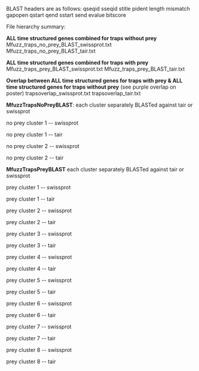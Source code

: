 BLAST headers are as follows: qseqid sseqid stitle pident length mismatch gapopen qstart qend sstart send evalue bitscore

File hierarchy summary:

**ALL time structured genes combined for traps without prey** 
Mfuzz_traps_no_prey_BLAST_swissprot.txt
Mfuzz_traps_no_prey_BLAST_tair.txt

**ALL time structured genes combined for traps with prey** 
Mfuzz_traps_prey_BLAST_swissprot.txt
Mfuzz_traps_prey_BLAST_tair.txt

**Overlap between ALL time structured genes for traps with prey & ALL time structured genes for traps without prey** (see purple overlap on poster)
trapsoverlap_swissprot.txt
trapsoverlap_tair.txt

**MfuzzTrapsNoPreyBLAST**: each cluster separately BLASTed against tair or swissprot

  no prey cluster 1 -- swissprot
 
  no prey cluster 1 -- tair

  no prey cluster 2 -- swissprot

  no prey cluster 2 -- tair

**MfuzzTrapsPreyBLAST** each cluster separately BLASTed against tair or swissprot

  prey cluster 1 -- swissprot

  prey cluster 1 -- tair

  prey cluster 2 -- swissprot

  prey cluster 2 -- tair

  prey cluster 3 -- swissprot

  prey cluster 3 -- tair

  prey cluster 4 -- swissprot

  prey cluster 4 -- tair

  prey cluster 5 -- swissprot

  prey cluster 5 -- tair

  prey cluster 6 -- swissprot

  prey cluster 6 -- tair

  prey cluster 7 -- swissprot

  prey cluster 7 -- tair

  prey cluster 8 -- swissprot

  prey cluster 8 -- tair
